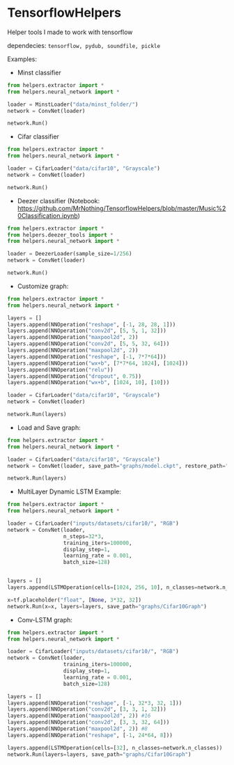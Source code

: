 # TensorflowHelpers
Helper tools I made to work with tensorflow

dependecies:
```tensorflow, pydub, soundfile, pickle```

Examples:

- Minst classifier
```python
from helpers.extractor import *
from helpers.neural_network import *

loader = MinstLoader("data/minst_folder/")
network = ConvNet(loader)

network.Run()
```

- Cifar classifier
```python
from helpers.extractor import *
from helpers.neural_network import *

loader = CifarLoader("data/cifar10", "Grayscale")
network = ConvNet(loader)

network.Run()
```

- Deezer classifier (Notebook: https://github.com/MrNothing/TensorflowHelpers/blob/master/Music%20Classification.ipynb)
```python
from helpers.extractor import *
from helpers.deezer_tools import *
from helpers.neural_network import *

loader = DeezerLoader(sample_size=1/256)
network = ConvNet(loader)

network.Run()
```

- Customize graph:
```python
from helpers.extractor import *
from helpers.neural_network import *

layers = []
layers.append(NNOperation("reshape", [-1, 28, 28, 1]))
layers.append(NNOperation("conv2d", [5, 5, 1, 32]))
layers.append(NNOperation("maxpool2d", 2))
layers.append(NNOperation("conv2d", [5, 5, 32, 64]))
layers.append(NNOperation("maxpool2d", 2))
layers.append(NNOperation("reshape", [-1, 7*7*64]))
layers.append(NNOperation("wx+b", [7*7*64, 1024], [1024]))
layers.append(NNOperation("relu"))
layers.append(NNOperation("dropout", 0.75))
layers.append(NNOperation("wx+b", [1024, 10], [10]))

loader = CifarLoader("data/cifar10", "Grayscale")
network = ConvNet(loader)

network.Run(layers)
```

- Load and Save graph:
```python
from helpers.extractor import *
from helpers.neural_network import *

loader = CifarLoader("data/cifar10", "Grayscale")
network = ConvNet(loader, save_path="graphs/model.ckpt", restore_path="graphs/model.ckpt")

network.Run(layers)
```

- MultiLayer Dynamic LSTM Example:
```python
from helpers.extractor import *
from helpers.neural_network import *

loader = CifarLoader("inputs/datasets/cifar10/", "RGB")
network = ConvNet(loader, 
                  n_steps=32*3,
                  training_iters=100000, 
                  display_step=1, 
                  learning_rate = 0.001, 
                  batch_size=128)


layers = []
layers.append(LSTMOperation(cells=[1024, 256, 10], n_classes=network.n_classes))

x=tf.placeholder("float", [None, 3*32, 32])
network.Run(x=x, layers=layers, save_path="graphs/Cifar10Graph")
```
- Conv-LSTM graph:
```python
from helpers.extractor import *
from helpers.neural_network import *

loader = CifarLoader("inputs/datasets/cifar10/", "RGB")
network = ConvNet(loader, 
                  training_iters=100000, 
                  display_step=1, 
                  learning_rate = 0.001, 
                  batch_size=128)

layers = []
layers.append(NNOperation("reshape", [-1, 32*3, 32, 1]))
layers.append(NNOperation("conv2d", [3, 3, 1, 32]))
layers.append(NNOperation("maxpool2d", 2)) #16
layers.append(NNOperation("conv2d", [3, 3, 32, 64]))
layers.append(NNOperation("maxpool2d", 2)) #8
layers.append(NNOperation("reshape", [-1, 24*64, 8]))

layers.append(LSTMOperation(cells=[32], n_classes=network.n_classes))
network.Run(layers=layers, save_path="graphs/Cifar10Graph")
```
